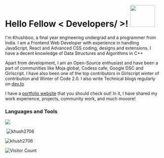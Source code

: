 # Hello Fellow < Developers/ >! <img src="https://camo.githubusercontent.com/0092ad4434a6214e925eeddd36d7eb880ef2dae0be925304df2b743f30544a2c/68747470733a2f2f656d6f6a69732e736c61636b6d6f6a69732e636f6d2f656d6f6a69732f696d616765732f313538383137373032302f383830392f776176655f68656c6c6f2e6769663f31353838313737303230" width="80px" height="70px">
I'm Khushboo, a final year engineering undergrad and a programmer from India. I am a Frontend Web Developer with experience in handling JavaScript, React and Advanced CSS coding, designs and extensions. I have a decent knowledge of Data Structures and Algorithms in C++

Apart from development, I am an Open-Source enthusiast and have been a part of communities like Moja global, Codess cafe, Google DSC and Girlscript. I have also been one of the top contributors in Girlscript winter of contribution and Winter of Code 2.0. I also write Technical blogs regularly on [dev.to](https://dev.to/khush2706)

I have a [portfolio website](http://sabkhush.tech) that you should check out! In it, I have shared my work experience, projects, community work, and much mooore!

<h3 align="left">Languages and Tools</h3>

<p align="left">
  <a href="https://skillicons.dev">
    <img src="https://skillicons.dev/icons?i=c,cpp,js,react,css,html,py,git,github,nextjs,supabase,bootstrap,tailwind,vercel" />
  </a>
</p>

<p>&nbsp;<img  src="https://github-readme-stats.vercel.app/api?username=khush2706&show_icons=true&locale=en&theme=radical" alt="khush2706" /></p>


<p><img  src="https://github-readme-streak-stats.herokuapp.com/?user=khush2706&" alt="khush2706" /></p>


![Visitor Count](https://profile-counter.glitch.me/{khush2706}/count.svg)
